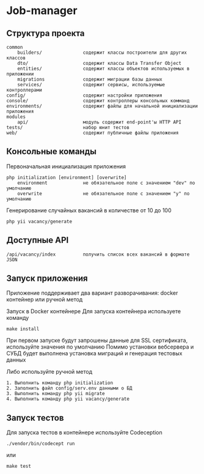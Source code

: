 Job-manager
======================

Структура проекта
-------------------

```
common
    builders/               содержит классы построители для других классов
    dto/                    содержит классы Data Transfer Object
    entities/               содержит классы объектов используемых в приложении
    migrations              содержит миграции базы данных
    services/               содержит сервисы, используемые контроллерами
config/                     содержит настройки приложения
console/                    содержит контроллеры консольных комманд
environments/               содержит файлы для начальной инициализации приложения
modules
    api/                    модуль содержит end-point'ы HTTP API
tests/                      набор юнит тестов
web/                        содержит публичные файлы приложения
```

Консольные команды
-------------------

Первоначальная инициализация приложения
```
php initialization [environment] [overwrite]
    environment             не обязательное поле с значением "dev" по умолчанию
    overwrite               не обязательное поле с значением "y" по умолчанию
```

Генерирование случайных вакансий в количестве от 10 до 100
```
php yii vacancy/generate
```

Доступные API
-------------------

```
/api/vacancy/index          получить список всех вакансий в формате JSON
```

Запуск приложения
-------------------

Приложение поддерживает два вариант разворачивания: docker контейнер или ручной метод

Запуск в Docker контейнере
Для запуска контейнера используете команду
```
make install
```
При первом запуске будут запрошены данные для SSL сертификата, используйте значения по умолчанию
Помимо установки вебсервера и СУБД будет выполнена установка миграций и генерация тестовых данных

Либо используйте ручной метод

```
1. Выполнить команду php initialization
2. Заполнить файл config/serv.env данными о БД
3. Выполнить команду php yii migrate
4. Выполнить команду php yii vacancy/generate
```

Запуск тестов
-------------------


Для запуска тестов в контейнере используйте Codeception
```
./vendor/bin/codecept run
```
или
```
make test
```

